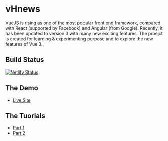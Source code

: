 # vHnews

VueJS is rising as one of the most popular front end framework, compared with React (supported by Facebook) and Angular (from Google). Recently, it has been updated to version 3 with many new exciting features. The proejct is created for learning & experimenting purpose and to explore the new features of Vue 3.

## Build Status

[![Netlify Status](https://api.netlify.com/api/v1/badges/d7ba5a3d-962d-4e8d-8fbb-4513390e4f17/deploy-status)](https://app.netlify.com/sites/vhnews/deploys)

## The Demo

- [Live Site](https://hnews.techika.com/)

## The Tuorials

- [Part 1](https://techika.com/2021/01/09/build-hackernews-reader-vuejs-tailwind-p1/)
- [Part 2](https://techika.com/2021/01/16/build-hackernews-reader-vuejs-tailwind-p2/)
